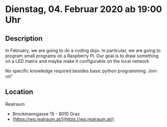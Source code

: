 # Dienstag, 04. Februar 2020 ab 19:00 Uhr

## Description

In February, we are going to do a coding dojo. In particular, we are going to program small programs on a Raspberry Pi. Our goal is to draw something on a LED matrix and maybe make it configurable on the local network.

No specific knowledge required besides basic python programming. Join us!'

## Location

Realraum

- Brockmanngasse 15 - 8010 Graz
- [https://wp.realraum.at/](https://wp.realraum.at/)
